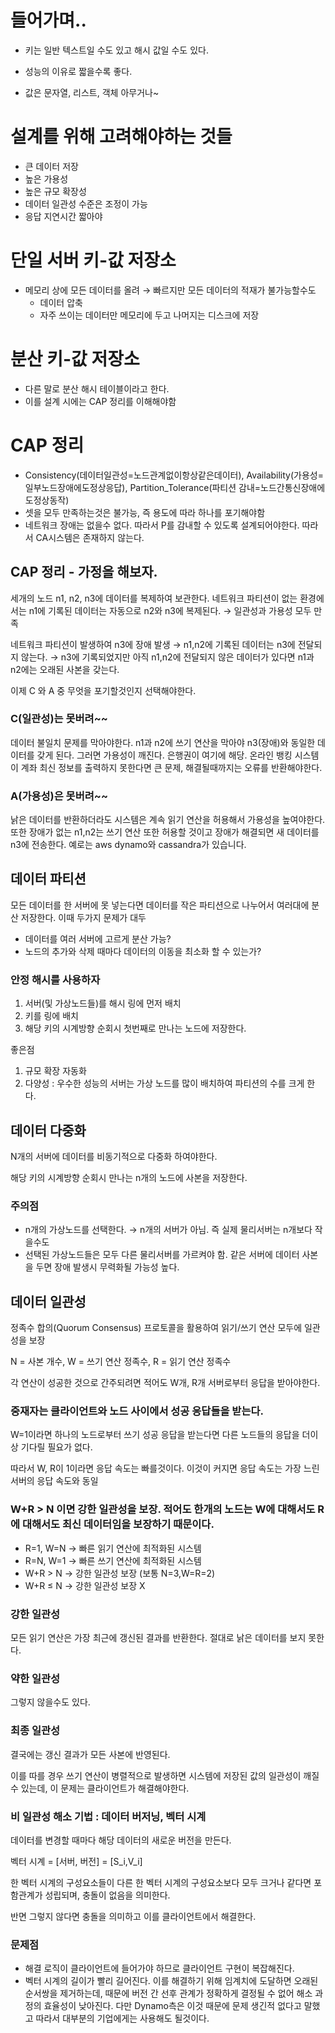 # 들어가며..

- 키는 일반 텍스트일 수도 있고 해시 값일 수도 있다.
- 성능의 이유로 짧을수록 좋다.
        
- 값은 문자열, 리스트, 객체 아무거나~

# 설계를 위해 고려해야하는 것들

- 큰 데이터 저장
- 높은 가용성
- 높은 규모 확장성
- 데이터 일관성 수준은 조정이 가능
- 응답 지연시간 짧아야

# 단일 서버 키-값 저장소

- 메모리 상에 모든 데이터를 올려 → 빠르지만 모든 데이터의 적재가 불가능할수도
    - 데이터 압축
    - 자주 쓰이는 데이터만 메모리에 두고 나머지는 디스크에 저장

# 분산 키-값 저장소

- 다른 말로 분산 해시 테이블이라고 한다.
- 이를 설계 시에는 CAP 정리를 이해해야함

# CAP 정리

- Consistency(데이터일관성=노드관계없이항상같은데이터), Availability(가용성=일부노드장애에도정상응답), Partition_Tolerance(파티션 감내=노드간통신장애에도정상동작)
- 셋을 모두 만족하는것은 불가능, 즉 용도에 따라 하나를 포기해야함
- 네트워크 장애는 없을수 없다. 따라서 P를 감내할 수 있도록 설계되어야한다. 따라서 CA시스템은 존재하지 않는다.

## CAP 정리 - 가정을 해보자.

세개의 노드 n1, n2, n3에 데이터를 복제하여 보관한다. 네트워크 파티션이 없는 환경에서는 n1에 기록된 데이터는 자동으로 n2와 n3에 복제된다. → 일관성과 가용성 모두 만족

네트워크 파티션이 발생하여 n3에 장애 발생
→ n1,n2에 기록된 데이터는 n3에 전달되지 않는다.
→ n3에 기록되었지만 아직 n1,n2에 전달되지 않은 데이터가 있다면 n1과 n2에는 오래된 사본을 갖는다.

이제 C 와 A 중 무엇을 포기할것인지 선택해야한다.

### C(일관성)는 못버려~~

데이터 불일치 문제를 막아야한다. n1과 n2에 쓰기 연산을 막아야 n3(장애)와 동일한 데이터를 갖게 된다. 그러면 가용성이 깨진다. 은행권이 여기에 해당. 온라인 뱅킹 시스템이 계좌 최신 정보를 출력하지 못한다면 큰 문제, 해결될때까지는 오류를 반환해야한다.

### A(가용성)은 못버려~~

낡은 데이터를 반환하더라도 시스템은 계속 읽기 연산을 허용해서 가용성을 높여야한다. 또한 장애가 없는 n1,n2는 쓰기 연산 또한 허용할 것이고 장애가 해결되면 새 데이터를 n3에 전송한다. 예로는 aws dynamo와 cassandra가 있습니다.

## 데이터 파티션

모든 데이터를 한 서버에 못 넣는다면 데이터를 작은 파티션으로 나누어서 여러대에 분산 저장한다. 이때 두가지 문제가 대두

- 데이터를 여러 서버에 고르게 분산 가능?
- 노드의 추가와 삭제 때마다 데이터의 이동을 최소화 할 수 있는가?

### 안정 해시를 사용하자

1. 서버(및 가상노드들)를 해시 링에 먼저 배치
2. 키를 링에 배치
3. 해당 키의 시계방향 순회시 첫번째로 만나는 노드에 저장한다.

좋은점

1. 규모 확장 자동화
2. 다양성 : 우수한 성능의 서버는 가상 노드를 많이 배치하여 파티션의 수를 크게 한다.

## 데이터 다중화

N개의 서버에 데이터를 비동기적으로 다중화 하여야한다.

해당 키의 시계방향 순회시 만나는 n개의 노드에 사본을 저장한다.

### 주의점

- n개의 가상노드를 선택한다. → n개의 서버가 아님. 즉 실제 물리서버는 n개보다 작을수도
- 선택된 가상노드들은 모두 다른 물리서버를 가르켜야 함. 같은 서버에 데이터 사본을 두면 장애 발생시 무력화될 가능성 높다.

## 데이터 일관성

정족수 합의(Quorum Consensus) 프로토콜을 활용하여 읽기/쓰기 연산 모두에 일관성을 보장

N = 사본 개수, W = 쓰기 연산 정족수, R = 읽기 연산 정족수

각 연산이 성공한 것으로 간주되려면 적어도 W개, R개 서버로부터 응답을 받아야한다.

### 중재자는 클라이언트와 노드 사이에서 성공 응답들을 받는다.

W=1이라면 하나의 노드로부터 쓰기 성공 응답을 받는다면 다른 노드들의 응답을 더이상 기다릴 필요가 없다.

따라서 W, R이 1이라면 응답 속도는 빠를것이다. 이것이 커지면 응답 속도는 가장 느린 서버의 응답 속도와 동일

### W+R > N 이면 강한 일관성을 보장. 적어도 한개의 노드는 W에 대해서도 R에 대해서도 최신 데이터임을 보장하기 때문이다.

- R=1, W=N → 빠른 읽기 연산에 최적화된 시스템
- R=N, W=1 → 빠른 쓰기 연산에 최적화된 시스템
- W+R > N   → 강한 일관성 보장 (보통 N=3,W=R=2)
- W+R ≤ N   → 강한 일관성 보장 X

### 강한 일관성

모든 읽기 연산은 가장 최근에 갱신된 결과를 반환한다. 절대로 낡은 데이터를 보지 못한다.

### 약한 일관성

그렇지 않을수도 있다.

### 최종 일관성

결국에는 갱신 결과가 모든 사본에 반영된다.

이를 따를 경우 쓰기 연산이 병렬적으로 발생하면 시스템에 저장된 값의 일관성이 깨질 수 있는데, 이 문제는 클라이언트가 해결해야한다.

### 비 일관성 해소 기법 : 데이터 버저닝, 벡터 시계

데이터를 변경할 때마다 해당 데이터의 새로운 버전을 만든다.

벡터 시계 = [서버, 버전] = [S_i,V_i]

한 벡터 시계의 구성요소들이 다른 한 벡터 시계의 구성요소보다 모두 크거나 같다면 포함관계가 성립되며, 충돌이 없음을 의미한다.

반면 그렇지 않다면 충돌을 의미하고 이를 클라이언트에서 해결한다.

### 문제점

- 해결 로직이 클라이언트에 들어가야 하므로 클라이언트 구현이 복잡해진다.
- 벡터 시계의 길이가 빨리 길어진다. 이를 해결하기 위해 임계치에 도달하면 오래된 순서쌍을 제거하는데, 때문에 버전 간 선후 관계가 정확하게 결정될 수 없어 해소 과정의 효율성이 낮아진다. 다만 Dynamo측은 이것 때문에 문제 생긴적 없다고 말했고 따라서 대부분의 기업에게는 사용해도 될것이다.
